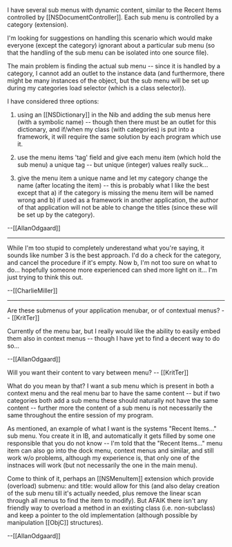 I have several sub menus with dynamic content, similar to the Recent Items controlled by [[NSDocumentController]].  Each sub menu is controlled by a category (extension).

I'm looking for suggestions on handling this scenario which would make everyone (except the category) ignorant about a particular sub menu (so that the handling of the sub menu can be isolated into one source file).

The main problem is finding the actual sub menu -- since it is handled by a category, I cannot add an outlet to the instance data (and furthermore, there might be many instances of the object, but the sub menu will be set up during my categories load selector (which is a class selector)).

I have considered three options:

1) using an [[NSDictionary]] in the Nib and adding the sub menus here (with a symbolic name) -- though then there must be an outlet for this dictionary, and if/when my class (with categories) is put into a framework, it will require the same solution by each program which use it.

2) use the menu items 'tag' field and give each menu item (which hold the sub menu) a unique tag -- but unique (integer) values really suck...

3) give the menu item a unique name and let my category change the name (after locating the item) -- this is probably what I like the best except that a) if the category is missing the menu item will be named wrong and b) if used as a framework in another application, the author of that application will not be able to change the titles (since these will be set up by the category).

--[[AllanOdgaard]]

----

While I'm too stupid to completely underestand what you're saying, it sounds like number 3 is the best approach.  I'd do a check for the category, and cancel the procedure if it's empty.  Now b, I'm not too sure on what to do... hopefully someone more experienced can shed more light on it... I'm just trying to think this out.

--[[CharlieMiller]]

----

Are these submenus of your application menubar, or of contextual menus? -- [[KritTer]]

Currently of the menu bar, but I really would like the ability to easily embed them also in context menus -- though I have yet to find a decent way to do so...

--[[AllanOdgaard]]

Will you want their content to vary between menu? -- [[KritTer]]

What do you mean by that? I want a sub menu which is present in both a context menu and the real menu bar to have the same content -- but if two categories both add a sub menu these should naturally not have the same content -- further more the content of a sub menu is not necessarily the same throughout the entire session of my program.

As mentioned, an example of what I want is the systems "Recent Items..." sub menu. You create it in IB, and automatically it gets filled by some one responsible that you do not know -- I'm told that the "Recent Items..." menu item can also go into the dock menu, context menus and similar, and still work w/o problems, although my experience is, that only one of the instnaces will work (but not necessarily the one in the main menu).

Come to think of it, perhaps an [[NSMenuItem]] extension which provide (overload) submenu: and title: would allow for this (and also delay creation of the sub menu till it's actually needed, plus remove the linear scan through all menus to find the item to modify). But AFAIK there isn't any friendly way to overload a method in an existing class (i.e. non-subclass) and keep a pointer to the old implementation (although possible by manipulation [[ObjC]] structures).

--[[AllanOdgaard]]